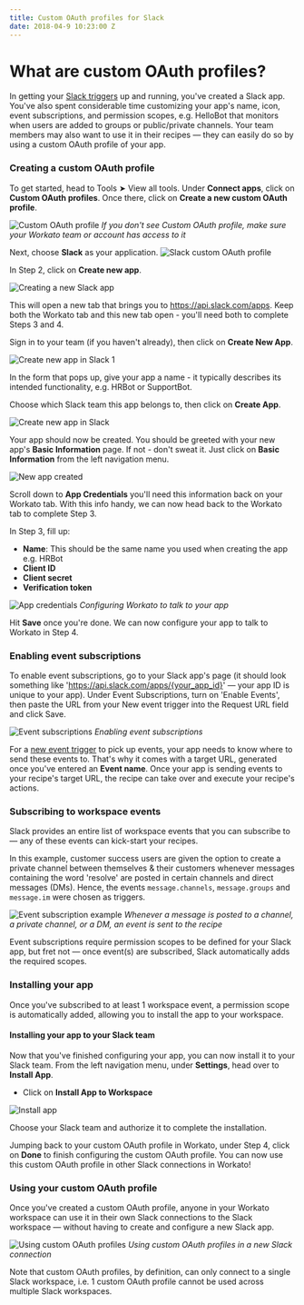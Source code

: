 ```yaml
---
title: Custom OAuth profiles for Slack
date: 2018-04-9 10:23:00 Z
---
```


# What are custom OAuth profiles?
In getting your [Slack triggers](/connectors/slack/triggers.md#requirements) up and running, you've created a Slack app. You've also spent considerable time customizing your app's name, icon, event subscriptions, and permission scopes, e.g. HelloBot that monitors when users are added to groups or public/private channels. Your team members may also want to use it in their recipes &mdash; they can easily do so by using a custom OAuth profile of your app.

### Creating a custom OAuth profile
To get started, head to Tools ➤ View all tools. Under **Connect apps**, click on **Custom OAuth profiles**. Once there, click on **Create a new custom OAuth profile**.

![Custom OAuth profile](/assets/images/connectors/slack/custom-oauth-profile.png)
*If you don't see Custom OAuth profile, make sure your Workato team or account has access to it*

Next, choose **Slack** as your application.
![Slack custom OAuth profile](/assets/images/connectors/slack/new-custom-oauth-1.png)

In Step 2, click on **Create new app**.

![Creating a new Slack app](/assets/images/connectors/slack/new-custom-oauth-2.png)

This will open a new tab that brings you to https://api.slack.com/apps. Keep both the Workato tab and this new tab open - you'll need both to complete Steps 3 and 4.

Sign in to your team (if you haven't already), then click on **Create New App**.

![Create new app in Slack 1](/assets/images/workbot/workbot-slash-commands/create-new-app-in-slack-1.png)

In the form that pops up, give your app a name - it typically describes its intended functionality, e.g. HRBot or SupportBot.

Choose which Slack team this app belongs to, then click on **Create App**.

![Create new app in Slack](/assets/images/workbot/workbot-slash-commands/create-new-app-in-slack-2.png)

Your app should now be created. You should be greeted with your new app's **Basic Information** page. If not - don't sweat it. Just click on **Basic Information** from the left navigation menu.

![New app created](/assets/images/workbot/workbot-slash-commands/new-app-created.png)

Scroll down to **App Credentials** you'll need this information back on your Workato tab. With this info handy, we can now head back to the Workato tab to complete Step 3.

In Step 3, fill up:
- **Name**: This should be the same name you used when creating the app e.g. HRBot
- **Client ID**
- **Client secret**
- **Verification token**

![App credentials](/assets/images/connectors/slack/new-custom-oauth-3.png)
*Configuring Workato to talk to your app*

Hit **Save** once you're done. We can now configure your app to talk to Workato in Step 4.

### Enabling event subscriptions
To enable event subscriptions, go to your Slack app's page (it should look something like 'https://api.slack.com/apps/{your_app_id}' &mdash; your app ID is unique to your app). Under Event Subscriptions, turn on 'Enable Events', then paste the URL from your New event trigger into the Request URL field and click Save.

![Event subscriptions](/assets/images/connectors/slack/event-subscriptions.gif)
*Enabling event subscriptions*

For a [new event trigger](/connectors/slack/triggers.md#new-event-trigger-real-time) to pick up events, your app needs to know where to send these events to. That's why it comes with a target URL, generated once you've entered an **Event name**. Once your app is sending events to your recipe's target URL, the recipe can take over and execute your recipe's actions.

### Subscribing to workspace events
Slack provides an entire list of workspace events that you can subscribe to &mdash; any of these events can kick-start your recipes.

In this example, customer success users are given the option to create a private channel between themselves & their customers whenever messages containing the word 'resolve' are posted in certain channels and direct messages (DMs). Hence, the events `message.channels`, `message.groups` and `message.im` were chosen as triggers.

![Event subscription example](/assets/images/connectors/slack/event-subscription-example.png)
*Whenever a message is posted to a channel, a private channel, or a DM, an event is sent to the recipe*

Event subscriptions require permission scopes to be defined for your Slack app, but fret not &mdash; once event(s) are subscribed, Slack automatically adds the required scopes.

### Installing your app
Once you've subscribed to at least 1 workspace event, a permission scope is automatically added, allowing you to install the app to your workspace.

#### Installing your app to your Slack team
Now that you've finished configuring your app, you can now install it to your Slack team. From the left navigation menu, under **Settings**, head over to **Install App**.
- Click on **Install App to Workspace**

![Install app](/assets/images/workbot/workbot-slash-commands/install-app.png)

Choose your Slack team and authorize it to complete the installation.

Jumping back to your custom OAuth profile in Workato, under Step 4, click on **Done** to finish configuring the custom OAuth profile. You can now use this custom OAuth profile in other Slack connections in Workato!

### Using your custom OAuth profile
Once you've created a custom OAuth profile, anyone in your Workato workspace can use it in their own Slack connections to the Slack workspace &mdash; without having to create and configure a new Slack app.

![Using custom OAuth profiles](/assets/images/connectors/slack/using-custom-oauth-profiles.png)
*Using custom OAuth profiles in a new Slack connection*

Note that custom OAuth profiles, by definition, can only connect to a single Slack workspace, i.e. 1 custom OAuth profile cannot be used across multiple Slack workspaces.

